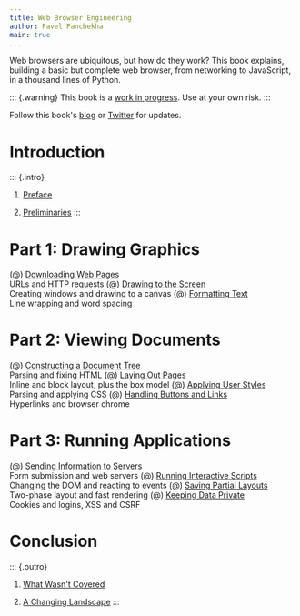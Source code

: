 ```yaml
---
title: Web Browser Engineering
author: Pavel Panchekha
main: true
...
```


Web browsers are ubiquitous, but how do they work? This book explains,
building a basic but complete web browser, from networking to
JavaScript, in a thousand lines of Python.

::: {.warning}
This book is a [work in progress](todo.md). Use at your own risk.
:::

Follow this book's [blog](blog/) or
[Twitter](https://twitter.com/browserbook) for updates.

Introduction
============

::: {.intro}
1. [Preface](preface.md)

2. [Preliminaries](preliminaries.md)
:::

Part 1: Drawing Graphics
========================

(@) [Downloading Web Pages](http.md)\
    URLs and HTTP requests
(@) [Drawing to the Screen](graphics.md)\
    Creating windows and drawing to a canvas
(@) [Formatting Text](text.md)\
    Line wrapping and word spacing

Part 2: Viewing Documents
=========================

(@) [Constructing a Document Tree](html.md)\
    Parsing and fixing HTML
(@) [Laying Out Pages](layout.md)\
    Inline and block layout, plus the box model
(@) [Applying User Styles](styles.md)\
    Parsing and applying CSS
(@) [Handling Buttons and Links](chrome.md)\
    Hyperlinks and browser chrome

Part 3: Running Applications
============================

(@) [Sending Information to Servers](forms.md)\
    Form submission and web servers
(@) [Running Interactive Scripts](scripts.md)\
    Changing the DOM and reacting to events
(@) [Saving Partial Layouts](reflow.md)\
    Two-phase layout and fast rendering
(@) [Keeping Data Private](security.md)\
    Cookies and logins, XSS and CSRF

Conclusion
==========

::: {.outro}
1. [What Wasn't Covered](skipped.md)

2. [A Changing Landscape](change.md)
:::
